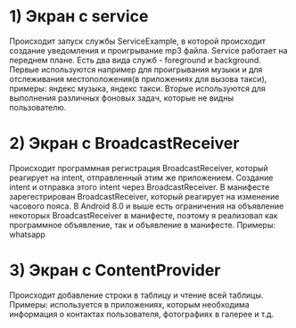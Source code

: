 # 1) Экран с service
Происходит запуск службы ServiceExample, в которой происходит создание уведомления и проигрывание mp3 файла. Service работает на переднем плане.
Есть два вида служб - foreground и background. Первые используются например для проигрывания музыки и для отслеживания местоположения(в приложениях для вызова такси), примеры: яндекс музыка, яндекс такси.
Вторые используются для выполнения различных фоновых задач, которые не видны пользователю.

# 2) Экран с BroadcastReceiver
Происходит программная регистрация BroadcastReceiver, который реагирует на intent, отправленный этим же приложением. Создание intent и отправка этого intent через BroadcastReceiver.
В манифесте зарегестрирован BroadcastReceiver, который реагирует на изменение часового пояса.
В Android 8.0 и выше есть ограничения на объявление некоторых BroadcastReceiver в манифесте, поэтому я реализовал как программное объявление, так и объявление в манифесте.
Примеры: whatsapp

# 3) Экран с ContentProvider
Происходит добавление строки в таблицу и чтение всей таблицы.
Примеры: используется в приложениях, которым необходима информация о контактах пользователя, фотографиях в галерее и т.д.

